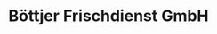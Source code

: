 ---
title: "Böttjer Frischdienst GmbH"
url: /hamburg/boettjer-frischdienst-gmbh/
shop: Großhandel
---